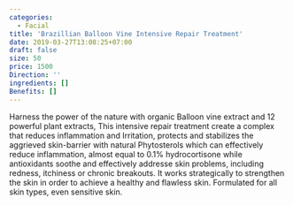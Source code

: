 ```yaml
---
categories:
  - Facial
title: 'Brazillian Balloon Vine Intensive Repair Treatment'
date: 2019-03-27T13:08:25+07:00
draft: false
size: 50
price: 1500
Direction: ''
ingredients: []
Benefits: []
---
```


Harness the power of the nature with organic Balloon vine extract and 12 powerful plant extracts, This intensive repair treatment create a complex that reduces inflammation and Irritation, protects and stabilizes the aggrieved skin-barrier with natural Phytosterols which can effectively reduce inflammation, almost equal to 0.1% hydrocortisone while antioxidants soothe and effectively addresse skin problems, including redness, itchiness or chronic breakouts. It works strategically to strengthen the skin in order to achieve a healthy and flawless skin. Formulated for all skin types, even sensitive skin.
